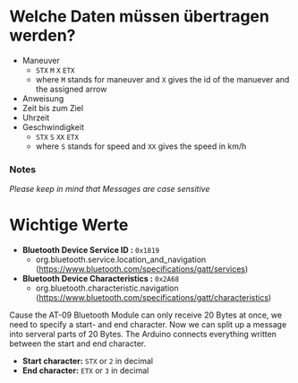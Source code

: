 # Welche Daten müssen übertragen werden?
- Maneuver
  - `STX` `M` `X` `ETX`
  - where `M` stands for maneuver and `X` gives the id of the manuever and the assigned arrow
- Anweisung
- Zeit bis zum Ziel
- Uhrzeit
- Geschwindigkeit
  - `STX` `S` `XX` `ETX`
  - where `S` stands for speed and `XX` gives the speed in km/h

### Notes
*Please keep in mind that Messages are case sensitive*

# Wichtige Werte
- **Bluetooth Device Service ID :** `0x1819` 
  - org.bluetooth.service.location_and_navigation (https://www.bluetooth.com/specifications/gatt/services)
- **Bluetooth Device Characteristics :** `0x2A68` 
  - org.bluetooth.characteristic.navigation (https://www.bluetooth.com/specifications/gatt/characteristics)

Cause the AT-09 Bluetooth Module can only receive 20 Bytes at once, we need to specify a start- and end character. Now we can split up a message into serveral parts of 20 Bytes. The Arduino connects everything written between the start and end character.

- **Start character:** `STX` or `2` in decimal
- **End character:** `ETX` or `3` in decimal



<!--stackedit_data:
eyJoaXN0b3J5IjpbMTY3NTYzODk0Ml19
-->
